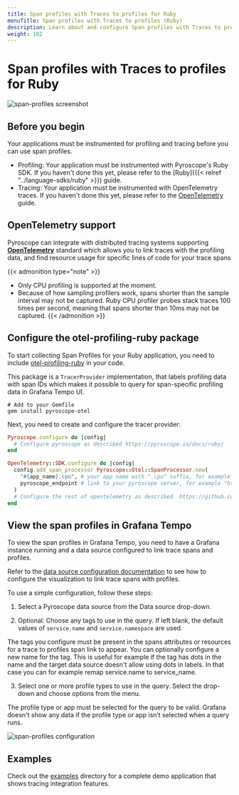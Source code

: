 ```yaml
---
title: Span profiles with Traces to profiles for Ruby
menuTitle: Span profiles with Traces to profiles (Ruby)
description: Learn about and configure Span profiles with Traces to profiles in Grafana for the Ruby language.
weight: 102
---
```


# Span profiles with Traces to profiles for Ruby

![span-profiles screenshot](https://grafana.com/static/img/docs/tempo/profiles/tempo-profiles-Span-link-profile-data-source.png)

## Before you begin

Your applications must be instrumented for profiling and tracing before you can use span profiles.

* Profiling: Your application must be instrumented with Pyroscope's Ruby SDK. If you haven't done this yet, please refer to the [Ruby]({{< relref "../language-sdks/ruby" >}}) guide.
* Tracing: Your application must be instrumented with OpenTelemetry traces. If you haven't done this yet, please refer to the [OpenTelemetry](https://opentelemetry.io/docs/ruby/getting-started/) guide.

## OpenTelemetry support

Pyroscope can integrate with distributed tracing systems supporting [**OpenTelemetry**](https://opentelemetry.io/docs/instrumentation/ruby/getting-started/) standard which allows you to
link traces with the profiling data, and find resource usage for specific lines of code for your trace spans

{{< admonition type="note" >}}
 * Only CPU profiling is supported at the moment.
 * Because of how sampling profilers work, spans shorter than the sample interval may not be captured. Ruby CPU profiler probes stack traces 100 times per second, meaning that spans shorter than 10ms may not be captured.
{{< /admonition >}}


## Configure the otel-profiling-ruby package

To start collecting Span Profiles for your Ruby application, you need to include [otel-profiling-ruby](https://github.com/pyroscope-io/otel-profiling-ruby) in your code.

This package is a `TracerProvider` implementation, that labels profiling data with span IDs which makes it possible to query for span-specific profiling data in Grafana Tempo UI.

```shell
# Add to your Gemfile
gem install pyroscope-otel
```

Next, you need to create and configure the tracer provider:
```ruby
Pyroscope.configure do |config|
  # Configure pyroscope as described https://pyroscope.io/docs/ruby/
end

OpenTelemetry::SDK.configure do |config|
  config.add_span_processor Pyroscope::Otel::SpanProcessor.new(
    "#{app_name}.cpu", # your app name with ".cpu" suffix, for example rideshare-ruby.cpu
    pyroscope_endpoint # link to your pyroscope server, for example "http://localhost:4040"
  )
  # Configure the rest of opentelemetry as described  https://github.com/open-telemetry/opentelemetry-ruby
end
```

## View the span profiles in Grafana Tempo

To view the span profiles in Grafana Tempo, you need to have a Grafana instance running and a data source configured to link trace spans and profiles.

Refer to the [data source configuration documentation](/docs/grafana/datasources/tempo/configure-tempo-data-source) to see how to configure the visualization to link trace spans with profiles.

To use a simple configuration, follow these steps:

1. Select a Pyroscope data source from the Data source drop-down.

2. Optional: Choose any tags to use in the query. If left blank, the default values of `service.name` and `service.namespace` are used.

The tags you configure must be present in the spans attributes or resources for a trace to profiles span link to appear. You can optionally configure a new name for the tag. This is useful for example if the tag has dots in the name and the target data source doesn't allow using dots in labels. In that case you can for example remap service.name to service_name.

3. Select one or more profile types to use in the query. Select the drop-down and choose options from the menu.

The profile type or app must be selected for the query to be valid. Grafana doesn't show any data if the profile type or app isn’t selected when a query runs.

![span-profiles configuration](https://grafana.com/static/img/docs/tempo/profiles/Tempo-data-source-profiles-Settings.png)

## Examples

Check out the [examples](https://github.com/grafana/pyroscope/tree/main/examples/tracing/tempo) directory for a complete demo application that shows tracing integration features.

